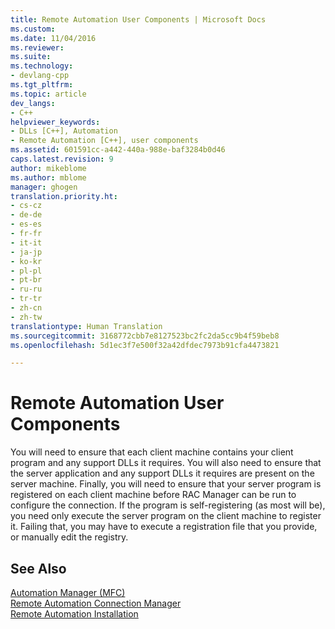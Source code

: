 ```yaml
---
title: Remote Automation User Components | Microsoft Docs
ms.custom: 
ms.date: 11/04/2016
ms.reviewer: 
ms.suite: 
ms.technology:
- devlang-cpp
ms.tgt_pltfrm: 
ms.topic: article
dev_langs:
- C++
helpviewer_keywords:
- DLLs [C++], Automation
- Remote Automation [C++], user components
ms.assetid: 601591cc-a442-440a-988e-baf3284b0d46
caps.latest.revision: 9
author: mikeblome
ms.author: mblome
manager: ghogen
translation.priority.ht:
- cs-cz
- de-de
- es-es
- fr-fr
- it-it
- ja-jp
- ko-kr
- pl-pl
- pt-br
- ru-ru
- tr-tr
- zh-cn
- zh-tw
translationtype: Human Translation
ms.sourcegitcommit: 3168772cbb7e8127523bc2fc2da5cc9b4f59beb8
ms.openlocfilehash: 5d1ec3f7e500f32a42dfdec7973b91cfa4473821

---
```

# Remote Automation User Components
You will need to ensure that each client machine contains your client program and any support DLLs it requires. You will also need to ensure that the server application and any support DLLs it requires are present on the server machine. Finally, you will need to ensure that your server program is registered on each client machine before RAC Manager can be run to configure the connection. If the program is self-registering (as most will be), you need only execute the server program on the client machine to register it. Failing that, you may have to execute a registration file that you provide, or manually edit the registry.  
  
## See Also  
 [Automation Manager (MFC)](../mfc/automation-manager-mfc.md)   
 [Remote Automation Connection Manager](../mfc/remote-automation-connection-manager.md)   
 [Remote Automation Installation](../mfc/remote-automation-installation.md)




<!--HONumber=Jan17_HO1-->


